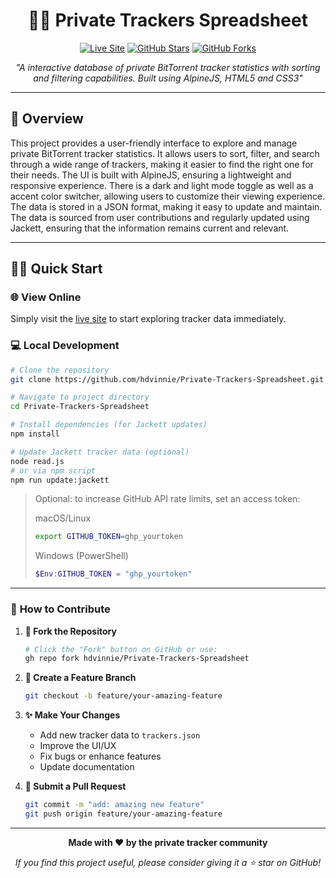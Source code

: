 <div align="center">
<h1>🏴‍☠️ Private Trackers Spreadsheet</h1>

[![Live Site](https://img.shields.io/badge/🌐_Live_Site-hdvinnie.github.io-e74c3c?style=for-the-badge)](https://hdvinnie.github.io/Private-Trackers-Spreadsheet/)
[![GitHub Stars](https://img.shields.io/github/stars/hdvinnie/Private-Trackers-Spreadsheet?style=for-the-badge&color=ffd700)](https://github.com/hdvinnie/Private-Trackers-Spreadsheet/stargazers)
[![GitHub Forks](https://img.shields.io/github/forks/hdvinnie/Private-Trackers-Spreadsheet?style=for-the-badge&color=3498db)](https://github.com/hdvinnie/Private-Trackers-Spreadsheet/network)

*"A interactive database of private BitTorrent tracker statistics with sorting and filtering capabilities. Built using AlpineJS, HTML5 and CSS3"*

</div>

---

## 📖 Overview

This project provides a user-friendly interface to explore and manage private BitTorrent tracker statistics. It allows users to sort, filter, and search through a wide range of trackers, making it easier to find the right one for their needs.
The UI is built with AlpineJS, ensuring a lightweight and responsive experience. There is a dark and light mode toggle as well as a accent color switcher, allowing users to customize their viewing experience.
The data is stored in a JSON format, making it easy to update and maintain.
The data is sourced from user contributions and regularly updated using Jackett, ensuring that the information remains current and relevant.

---

## 🏃‍♂️ Quick Start

### 🌐 **View Online**
Simply visit the [live site](https://hdvinnie.github.io/Private-Trackers-Spreadsheet/) to start exploring tracker data immediately.

### 💻 **Local Development**

```bash
# Clone the repository
git clone https://github.com/hdvinnie/Private-Trackers-Spreadsheet.git

# Navigate to project directory
cd Private-Trackers-Spreadsheet

# Install dependencies (for Jackett updates)
npm install

# Update Jackett tracker data (optional)
node read.js
# or via npm script
npm run update:jackett
```

> Optional: to increase GitHub API rate limits, set an access token:
>
> macOS/Linux
> ```bash
> export GITHUB_TOKEN=ghp_yourtoken
> ```
> Windows (PowerShell)
> ```powershell
> $Env:GITHUB_TOKEN = "ghp_yourtoken"
> ```

---

### 📝 **How to Contribute**

1. **🍴 Fork the Repository**
   ```bash
   # Click the "Fork" button on GitHub or use:
   gh repo fork hdvinnie/Private-Trackers-Spreadsheet
   ```

2. **🌿 Create a Feature Branch**
   ```bash
   git checkout -b feature/your-amazing-feature
   ```

3. **✨ Make Your Changes**
   - Add new tracker data to `trackers.json`
   - Improve the UI/UX
   - Fix bugs or enhance features
   - Update documentation


4. **🚀 Submit a Pull Request**
   ```bash
   git commit -m "add: amazing new feature"
   git push origin feature/your-amazing-feature
   ```

---

<div align="center">

**Made with ❤️ by the private tracker community**

*If you find this project useful, please consider giving it a ⭐ star on GitHub!*

</div>

